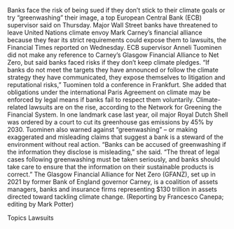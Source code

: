 Banks face the risk of being sued if they don’t stick to their climate goals or try “greenwashing” their image, a top European Central Bank (ECB) supervisor said on Thursday.
Major Wall Street banks have threatened to leave United Nations climate envoy Mark Carney’s financial alliance because they fear its strict requirements could expose them to lawsuits, the Financial Times reported on Wednesday.
ECB supervisor Anneli Tuominen did not make any reference to Carney’s Glasgow Financial Alliance to Net Zero, but said banks faced risks if they don’t keep climate pledges.
“If banks do not meet the targets they have announced or follow the climate strategy they have communicated, they expose themselves to litigation and reputational risks,” Tuominen told a conference in Frankfurt.
She added that obligations under the international Paris Agreement on climate may be enforced by legal means if banks fail to respect them voluntarily.
Climate-related lawsuits are on the rise, according to the Network for Greening the Financial System. In one landmark case last year, oil major Royal Dutch Shell was ordered by a court to cut its greenhouse gas emissions by 45% by 2030.
Tuominen also warned against “greenwashing” – or making exaggerated and misleading claims that suggest a bank is a steward of the environment without real action.
“Banks can be accused of greenwashing if the information they disclose is misleading,” she said. “The threat of legal cases following greenwashing must be taken seriously, and banks should take care to ensure that the information on their sustainable products is correct.”
The Glasgow Financial Alliance for Net Zero (GFANZ), set up in 2021 by former Bank of England governor Carney, is a coalition of assets managers, banks and insurance firms representing $130 trillion in assets directed toward tackling climate change.
(Reporting by Francesco Canepa; editing by Mark Potter)

Topics
Lawsuits
